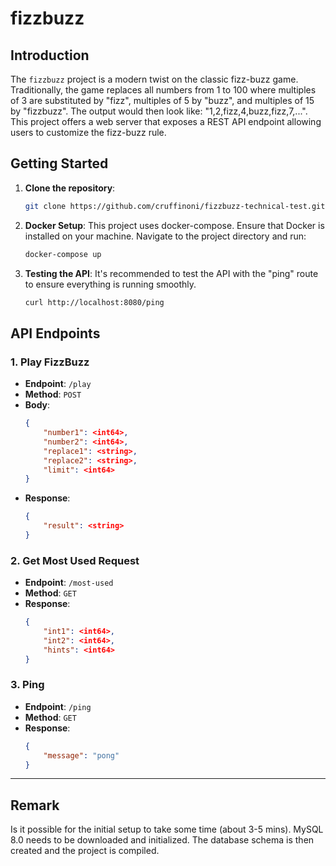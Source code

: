 # fizzbuzz

## Introduction

The `fizzbuzz` project is a modern twist on the classic fizz-buzz game. Traditionally, the game replaces all numbers from 1 to 100 where multiples of 3 are substituted by "fizz", multiples of 5 by "buzz", and multiples of 15 by "fizzbuzz". The output would then look like: "1,2,fizz,4,buzz,fizz,7,...". This project offers a web server that exposes a REST API endpoint allowing users to customize the fizz-buzz rule.

## Getting Started

1. **Clone the repository**:
    ```bash
    git clone https://github.com/cruffinoni/fizzbuzz-technical-test.git
    ```
   
2. **Docker Setup**: This project uses docker-compose. Ensure that Docker is installed on your machine. Navigate to the project directory and run:
    ```bash
    docker-compose up
    ```

3. **Testing the API**: It's recommended to test the API with the "ping" route to ensure everything is running smoothly.
    ```bash
   curl http://localhost:8080/ping
   ```

## API Endpoints

### 1. Play FizzBuzz

- **Endpoint**: `/play`
- **Method**: `POST`
- **Body**:
   ```json
   {
       "number1": <int64>,
       "number2": <int64>,
       "replace1": <string>,
       "replace2": <string>,
       "limit": <int64>
   }
   ```
- **Response**:
   ```json
   {
       "result": <string>
   }
   ```

### 2. Get Most Used Request

- **Endpoint**: `/most-used`
- **Method**: `GET`
- **Response**:
   ```json
   {
       "int1": <int64>,
       "int2": <int64>,
       "hints": <int64>
   }
   ```

### 3. Ping

- **Endpoint**: `/ping`
- **Method**: `GET`
- **Response**:
   ```json
   {
       "message": "pong"
   }
   ```

---

## Remark
Is it possible for the initial setup to take some time (about 3-5 mins). 
MySQL 8.0 needs to be downloaded and initialized. The database schema is then created and the project is compiled.
